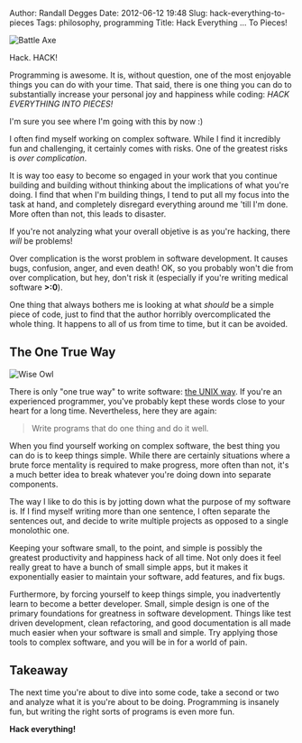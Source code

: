 Author: Randall Degges
Date: 2012-06-12 19:48
Slug: hack-everything-to-pieces
Tags: philosophy, programming
Title: Hack Everything ... To Pieces!


![Battle Axe][]

Hack. HACK!

Programming is awesome. It is, without question, one of the most enjoyable
things you can do with your time. That said, there is one thing you can do to
substantially increase your personal joy and happiness while coding: *HACK
EVERYTHING INTO PIECES!*

I'm sure you see where I'm going with this by now :)

I often find myself working on complex software. While I find it incredibly fun
and challenging, it certainly comes with risks. One of the greatest risks is
*over complication*.

It is way too easy to become so engaged in your work that you continue building
and building without thinking about the implications of what you're doing. I
find that when I'm building things, I tend to put all my focus into the task at
hand, and completely disregard everything around me 'till I'm done. More often
than not, this leads to disaster.

If you're not analyzing what your overall objetive is as you're hacking, there
*will* be problems!

Over complication is the worst problem in software development. It causes bugs,
confusion, anger, and even death! OK, so you probably won't die from
over complication, but hey, don't risk it (especially if you're writing medical
software **>:0**).

One thing that always bothers me is looking at what *should* be a simple piece
of code, just to find that the author horribly overcomplicated the whole thing.
It happens to all of us from time to time, but it can be avoided.


## The One True Way

![Wise Owl][]

There is only "one true way" to write software: [the UNIX way][]. If you're an
experienced programmer, you've probably kept these words close to your heart for
a long time. Nevertheless, here they are again:

> Write programs that do one thing and do it well.

When you find yourself working on complex software, the best thing you can do is
to keep things simple. While there are certainly situations where a brute force
mentality is required to make progress, more often than not, it's a much better
idea to break whatever you're doing down into separate components.

The way I like to do this is by jotting down what the purpose of my software is.
If I find myself writing more than one sentence, I often separate the sentences
out, and decide to write multiple projects as opposed to a single monolothic
one.

Keeping your software small, to the point, and simple is possibly the greatest
productivity and happiness hack of all time. Not only does it feel really great
to have a bunch of small simple apps, but it makes it exponentially easier to
maintain your software, add features, and fix bugs.

Furthermore, by forcing yourself to keep things simple, you inadvertently learn
to become a better developer. Small, simple design is one of the primary
foundations for greatness in software development. Things like test driven
development, clean refactoring, and good documentation is all made much easier
when your software is small and simple. Try applying those tools to complex
software, and you will be in for a world of pain.


## Takeaway

The next time you're about to dive into some code, take a second or two and
analyze what it is you're about to be doing. Programming is insanely fun, but
writing the right sorts of programs is even more fun.

**Hack everything!**


  [Battle Axe]: /static/images/2012/battle_axe.png "Battle Axe Sketch"
  [Wise Owl]: /static/images/2012/wise_owl.png "Wise Owl Sketch"
  [the UNIX way]: http://en.wikipedia.org/wiki/Unix_philosophy "UNIX Philosophy"
